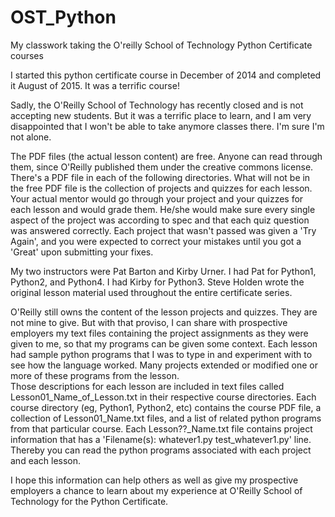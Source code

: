 # OST_Python
My classwork taking the O'reilly School of Technology Python Certificate courses


I started this python certificate course in December of 2014 and completed it August of 2015.  It was a terrific course!

Sadly, the O'Reilly School of Technology has recently closed and is not accepting new students.  But it was a terrific
place to learn, and I am very disappointed that I won't be able to take anymore classes there.  I'm sure I'm not alone.

The PDF files (the actual lesson content) are free.  Anyone can read through them, since O'Reilly published them under
the creative commons license.  There's a PDF file in each of the following directories.  What will not be in the free 
PDF file is the collection of projects and quizzes for each lesson.  Your actual mentor would go through your project and 
your quizzes for each lesson and would grade them.  He/she would make sure every single aspect of the project was 
according to spec and that each quiz question was answered correctly.  Each project that wasn't passed was given a
'Try Again', and you were expected to correct your mistakes until you got a 'Great' upon submitting your fixes.  

My two instructors were Pat Barton and Kirby Urner.  I had Pat for Python1, Python2, and Python4.  I had Kirby for 
Python3.  Steve Holden wrote the original lesson material used throughout the entire certificate series.

O'Reilly still owns the content of the lesson projects and quizzes.  They are not mine to give.  But with that proviso,
I can share with prospective employers my text files containing the project assignments as they were given to me, so that
my programs can be given some context.  Each lesson had sample python programs that I was to type in and experiment with
to see how the language worked.  Many projects extended or modified one or more of these programs from the lesson.  
Those descriptions for each lesson are included in text files called Lesson01_Name_of_Lesson.txt in their respective 
course directories.  Each course directory (eg, Python1, Python2, etc) contains the course PDF file, a collection of 
Lesson01_Name.txt files, and a list of related python programs from that particular course.  Each Lesson??_Name.txt file 
contains project information that has a 'Filename(s): whatever1.py test_whatever1.py' line.  Thereby you can read 
the python programs associated with each project and each lesson.

I hope this information can help others as well as give my prospective employers a chance to learn about my experience
at O'Reilly School of Technology for the Python Certificate.
